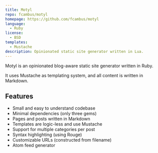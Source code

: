 ```yaml
---
title: Motyl
repo: fcambus/motyl
homepage: https://github.com/fcambus/motyl
language:
  - Ruby
license:
  - BSD
templates:
  - Mustache
description: Opinionated static site generator written in Lua.
---
```


Motyl is an opinionated blog-aware static site generator written in Ruby.

It uses Mustache as templating system, and all content is written in Markdown.

## Features

- Small and easy to understand codebase
- Minimal dependencies (only three gems)
- Pages and posts written in Markdown
- Templates are logic-less and use Mustache
- Support for multiple categories per post
- Syntax highlighting (using Rouge)
- Customizable URLs (constructed from filename)
- Atom feed generator
